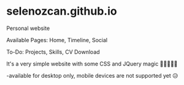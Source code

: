 # selenozcan.github.io
Personal website

  Available Pages: Home, Timeline, Social
  
  To-Do: Projects, Skills, CV Download

It's a very simple website with some CSS and JQuery magic 🎇🎇🎇🎇🎇 

-available for desktop only, mobile devices are not supported yet 😥
